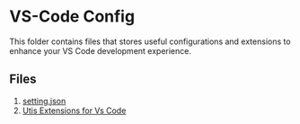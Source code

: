 # VS-Code Config

This folder contains files that stores useful configurations and extensions to enhance your VS Code development experience.

## Files

1. [setting.json](settings.json)
2. [Utis Extensions for Vs Code](./extensions.md)
